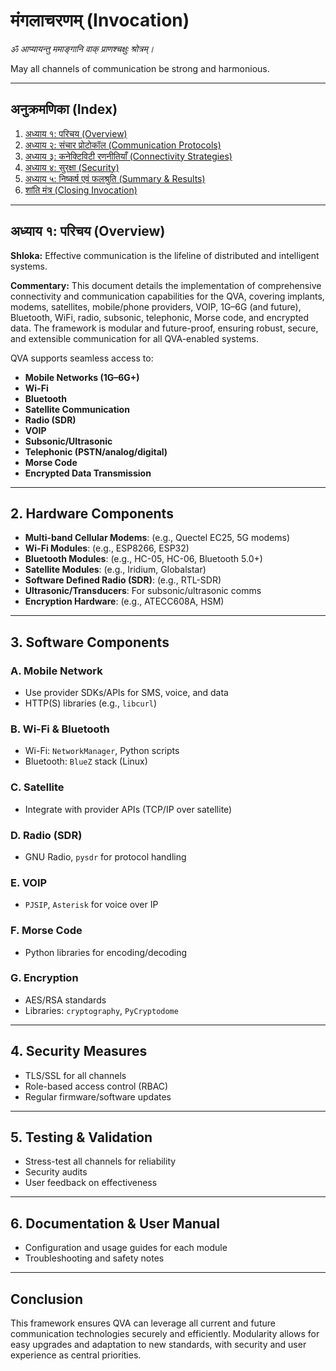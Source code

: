 # मंगलाचरणम् (Invocation)

_ॐ आप्यायन्तु ममाङ्गानि वाक् प्राणश्चक्षुः श्रोत्रम्।_

May all channels of communication be strong and harmonious.

---

## अनुक्रमणिका (Index)

1. [अध्याय १: परिचय (Overview)](#adhyaya-1)
2. [अध्याय २: संचार प्रोटोकॉल (Communication Protocols)](#adhyaya-2)
3. [अध्याय ३: कनेक्टिविटी रणनीतियाँ (Connectivity Strategies)](#adhyaya-3)
4. [अध्याय ४: सुरक्षा (Security)](#adhyaya-4)
5. [अध्याय ५: निष्कर्ष एवं फलश्रुति (Summary & Results)](#adhyaya-5)
6. [शांति मंत्र (Closing Invocation)](#shanti)

---

## अध्याय १: परिचय (Overview) <a name="adhyaya-1"></a>

**Shloka:**
Effective communication is the lifeline of distributed and intelligent systems.

**Commentary:**
This document details the implementation of comprehensive connectivity and communication capabilities for the QVA, covering implants, modems, satellites, mobile/phone providers, VOIP, 1G–6G (and future), Bluetooth, WiFi, radio, subsonic, telephonic, Morse code, and encrypted data. The framework is modular and future-proof, ensuring robust, secure, and extensible communication for all QVA-enabled systems.


QVA supports seamless access to:
- **Mobile Networks (1G–6G+)**
- **Wi-Fi**
- **Bluetooth**
- **Satellite Communication**
- **Radio (SDR)**
- **VOIP**
- **Subsonic/Ultrasonic**
- **Telephonic (PSTN/analog/digital)**
- **Morse Code**
- **Encrypted Data Transmission**

---

## 2. Hardware Components

- **Multi-band Cellular Modems**: (e.g., Quectel EC25, 5G modems)
- **Wi-Fi Modules**: (e.g., ESP8266, ESP32)
- **Bluetooth Modules**: (e.g., HC-05, HC-06, Bluetooth 5.0+)
- **Satellite Modules**: (e.g., Iridium, Globalstar)
- **Software Defined Radio (SDR)**: (e.g., RTL-SDR)
- **Ultrasonic/Transducers**: For subsonic/ultrasonic comms
- **Encryption Hardware**: (e.g., ATECC608A, HSM)

---

## 3. Software Components

### A. Mobile Network
- Use provider SDKs/APIs for SMS, voice, and data
- HTTP(S) libraries (e.g., `libcurl`)

### B. Wi-Fi & Bluetooth
- Wi-Fi: `NetworkManager`, Python scripts
- Bluetooth: `BlueZ` stack (Linux)

### C. Satellite
- Integrate with provider APIs (TCP/IP over satellite)

### D. Radio (SDR)
- GNU Radio, `pysdr` for protocol handling

### E. VOIP
- `PJSIP`, `Asterisk` for voice over IP

### F. Morse Code
- Python libraries for encoding/decoding

### G. Encryption
- AES/RSA standards
- Libraries: `cryptography`, `PyCryptodome`

---

## 4. Security Measures
- TLS/SSL for all channels
- Role-based access control (RBAC)
- Regular firmware/software updates

---

## 5. Testing & Validation
- Stress-test all channels for reliability
- Security audits
- User feedback on effectiveness

---

## 6. Documentation & User Manual
- Configuration and usage guides for each module
- Troubleshooting and safety notes

---

## Conclusion

This framework ensures QVA can leverage all current and future communication technologies securely and efficiently. Modularity allows for easy upgrades and adaptation to new standards, with security and user experience as central priorities.
